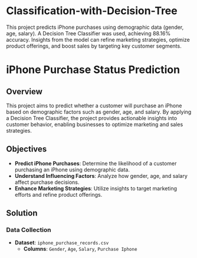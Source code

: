 # Classification-with-Decision-Tree
This project predicts iPhone purchases using demographic data (gender, age, salary). A Decision Tree Classifier was used, achieving 88.16% accuracy. Insights from the model can refine marketing strategies, optimize product offerings, and boost sales by targeting key customer segments.

# iPhone Purchase Status Prediction

## Overview

This project aims to predict whether a customer will purchase an iPhone based on demographic factors such as gender, age, and salary. By applying a Decision Tree Classifier, the project provides actionable insights into customer behavior, enabling businesses to optimize marketing and sales strategies.

## Objectives

- **Predict iPhone Purchases**: Determine the likelihood of a customer purchasing an iPhone using demographic data.
- **Understand Influencing Factors**: Analyze how gender, age, and salary affect purchase decisions.
- **Enhance Marketing Strategies**: Utilize insights to target marketing efforts and refine product offerings.

## Solution

### Data Collection

- **Dataset**: `iphone_purchase_records.csv`
  - **Columns**: `Gender`, `Age`, `Salary`, `Purchase Iphone`
